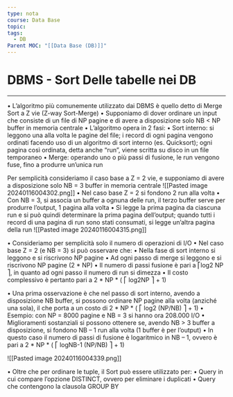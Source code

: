 ```yaml
---
type: nota
course: Data Base
topic: 
tags:
  - DB
Parent MOC: "[[Data Base (DB)]]"
---
```


# DBMS - Sort Delle tabelle nei DB
---
• L’algoritmo più comunemente utilizzato dai DBMS è quello detto di Merge Sort a Z vie (Z-way Sort-Merge) • Supponiamo di dover ordinare un input che consiste di un file di NP pagine e di avere a disposizione solo NB < NP buffer in memoria centrale • L’algoritmo opera in 2 fasi: • Sort interno: si leggono una alla volta le pagine del file; i record di ogni pagina vengono ordinati facendo uso di un algoritmo di sort interno (es. Quicksort); ogni pagina così ordinata, detta anche “run”, viene scritta su disco in un file temporaneo • Merge: operando uno o più passi di fusione, le run vengono fuse, fino a produrre un’unica run

Per semplicità consideriamo il caso base a Z = 2 vie, e supponiamo di avere a disposizione solo NB = 3 buffer in memoria centrale
![[Pasted image 20240116004302.png]]
• Nel caso base Z = 2 si fondono 2 run alla volta • Con NB = 3, si associa un buffer a ognuna delle run, il terzo buffer serve per produrre l’output, 1 pagina alla volta • Si legge la prima pagina da ciascuna run e si può quindi determinare la prima pagina dell’output; quando tutti i record di una pagina di run sono stati consumati, si legge un’altra pagina della run
![[Pasted image 20240116004315.png]]

• Consideriamo per semplicità solo il numero di operazioni di I/O • Nel caso base Z = 2 (e NB = 3) si può osservare che: • Nella fase di sort interno si leggono e si riscrivono NP pagine • Ad ogni passo di merge si leggono e si riscrivono NP pagine (2 * NP) • Il numero di passi fusione è pari a ⎡log2 NP ⎤, in quanto ad ogni passo il numero di run si dimezza • Il costo complessivo è pertanto pari a 2 * NP * ( ⎡ log2NP ⎤ + 1)



• Una prima osservazione è che nel passo di sort interno, avendo a disposizione NB buffer, si possono ordinare NP pagine alla volta (anziché una sola), il che porta a un costo di 2 * NP * ( ⎡ log2 (NP/NB) ⎤ + 1) • Esempio: con NP = 8000 pagine e NB = 3 si hanno ora 208.000 I/O • Miglioramenti sostanziali si possono ottenere se, avendo NB > 3 buffer a disposizione, si fondono NB – 1 run alla volta (1 buffer è per l’output) • In questo caso il numero di passi di fusione è logaritmico in NB – 1, ovvero è pari a 2 * NP * ( ⎡ logNB-1 (NP/NB) ⎤ + 1)

![[Pasted image 20240116004339.png]]



• Oltre che per ordinare le tuple, il Sort può essere utilizzato per: • Query in cui compare l’opzione DISTINCT, ovvero per eliminare i duplicati • Query che contengono la clausola GROUP BY